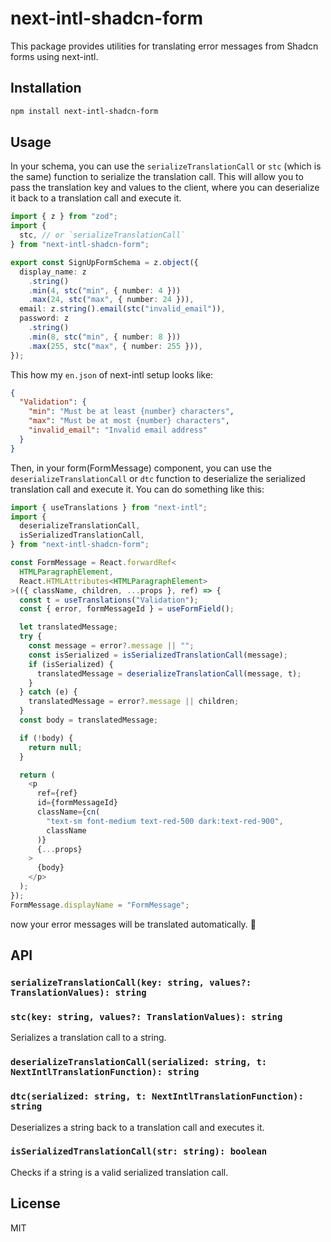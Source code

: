 # next-intl-shadcn-form

This package provides utilities for translating error messages from Shadcn forms using next-intl.

## Installation

```bash
npm install next-intl-shadcn-form
```

## Usage

In your schema, you can use the `serializeTranslationCall` or `stc` (which is the same) function to serialize the translation call. This will allow you to pass the translation key and values to the client, where you can deserialize it back to a translation call and execute it.

```typescript
import { z } from "zod";
import {
  stc, // or `serializeTranslationCall`
} from "next-intl-shadcn-form";

export const SignUpFormSchema = z.object({
  display_name: z
    .string()
    .min(4, stc("min", { number: 4 }))
    .max(24, stc("max", { number: 24 })),
  email: z.string().email(stc("invalid_email")),
  password: z
    .string()
    .min(8, stc("min", { number: 8 }))
    .max(255, stc("max", { number: 255 })),
});
```

This how my `en.json` of next-intl setup looks like:

```json
{
  "Validation": {
    "min": "Must be at least {number} characters",
    "max": "Must be at most {number} characters",
    "invalid_email": "Invalid email address"
  }
}
```

Then, in your form(FormMessage) component, you can use the `deserializeTranslationCall` or `dtc` function to deserialize the serialized translation call and execute it.
You can do something like this:

```typescript
import { useTranslations } from "next-intl";
import {
  deserializeTranslationCall,
  isSerializedTranslationCall,
} from "next-intl-shadcn-form";

const FormMessage = React.forwardRef<
  HTMLParagraphElement,
  React.HTMLAttributes<HTMLParagraphElement>
>(({ className, children, ...props }, ref) => {
  const t = useTranslations("Validation");
  const { error, formMessageId } = useFormField();

  let translatedMessage;
  try {
    const message = error?.message || "";
    const isSerialized = isSerializedTranslationCall(message);
    if (isSerialized) {
      translatedMessage = deserializeTranslationCall(message, t);
    }
  } catch (e) {
    translatedMessage = error?.message || children;
  }
  const body = translatedMessage;

  if (!body) {
    return null;
  }

  return (
    <p
      ref={ref}
      id={formMessageId}
      className={cn(
        "text-sm font-medium text-red-500 dark:text-red-900",
        className
      )}
      {...props}
    >
      {body}
    </p>
  );
});
FormMessage.displayName = "FormMessage";
```

now your error messages will be translated automatically. 👻

## API

### `serializeTranslationCall(key: string, values?: TranslationValues): string`

### `stc(key: string, values?: TranslationValues): string`

Serializes a translation call to a string.

### `deserializeTranslationCall(serialized: string, t: NextIntlTranslationFunction): string`

### `dtc(serialized: string, t: NextIntlTranslationFunction): string`

Deserializes a string back to a translation call and executes it.

### `isSerializedTranslationCall(str: string): boolean`

Checks if a string is a valid serialized translation call.

## License

MIT

